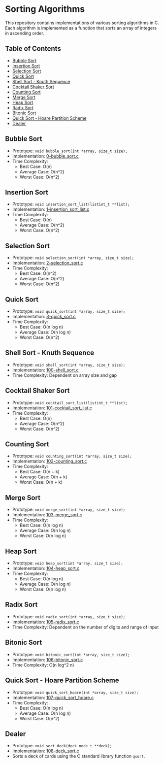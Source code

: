 # Sorting Algorithms

This repository contains implementations of various sorting algorithms in C. Each algorithm is implemented as a function that sorts an array of integers in ascending order.

## Table of Contents

- [Bubble Sort](#bubble-sort)
- [Insertion Sort](#insertion-sort)
- [Selection Sort](#selection-sort)
- [Quick Sort](#quick-sort)
- [Shell Sort - Knuth Sequence](#shell-sort---knuth-sequence)
- [Cocktail Shaker Sort](#cocktail-shaker-sort)
- [Counting Sort](#counting-sort)
- [Merge Sort](#merge-sort)
- [Heap Sort](#heap-sort)
- [Radix Sort](#radix-sort)
- [Bitonic Sort](#bitonic-sort)
- [Quick Sort - Hoare Partition Scheme](#quick-sort---hoare-partition-scheme)
- [Dealer](#dealer)

## Bubble Sort

- Prototype: `void bubble_sort(int *array, size_t size);`
- Implementation: [0-bubble_sort.c](0-bubble_sort.c)
- Time Complexity:
  - Best Case: O(n)
  - Average Case: O(n^2)
  - Worst Case: O(n^2)

## Insertion Sort

- Prototype: `void insertion_sort_list(listint_t **list);`
- Implementation: [1-insertion_sort_list.c](1-insertion_sort_list.c)
- Time Complexity:
  - Best Case: O(n)
  - Average Case: O(n^2)
  - Worst Case: O(n^2)

## Selection Sort

- Prototype: `void selection_sort(int *array, size_t size);`
- Implementation: [2-selection_sort.c](2-selection_sort.c)
- Time Complexity:
  - Best Case: O(n^2)
  - Average Case: O(n^2)
  - Worst Case: O(n^2)

## Quick Sort

- Prototype: `void quick_sort(int *array, size_t size);`
- Implementation: [3-quick_sort.c](3-quick_sort.c)
- Time Complexity:
  - Best Case: O(n log n)
  - Average Case: O(n log n)
  - Worst Case: O(n^2)

## Shell Sort - Knuth Sequence

- Prototype: `void shell_sort(int *array, size_t size);`
- Implementation: [100-shell_sort.c](100-shell_sort.c)
- Time Complexity: Dependent on array size and gap

## Cocktail Shaker Sort

- Prototype: `void cocktail_sort_list(listint_t **list);`
- Implementation: [101-cocktail_sort_list.c](101-cocktail_sort_list.c)
- Time Complexity:
  - Best Case: O(n)
  - Average Case: O(n^2)
  - Worst Case: O(n^2)

## Counting Sort

- Prototype: `void counting_sort(int *array, size_t size);`
- Implementation: [102-counting_sort.c](102-counting_sort.c)
- Time Complexity:
  - Best Case: O(n + k)
  - Average Case: O(n + k)
  - Worst Case: O(n + k)

## Merge Sort

- Prototype: `void merge_sort(int *array, size_t size);`
- Implementation: [103-merge_sort.c](103-merge_sort.c)
- Time Complexity:
  - Best Case: O(n log n)
  - Average Case: O(n log n)
  - Worst Case: O(n log n)

## Heap Sort

- Prototype: `void heap_sort(int *array, size_t size);`
- Implementation: [104-heap_sort.c](104-heap_sort.c)
- Time Complexity:
  - Best Case: O(n log n)
  - Average Case: O(n log n)
  - Worst Case: O(n log n)

## Radix Sort

- Prototype: `void radix_sort(int *array, size_t size);`
- Implementation: [105-radix_sort.c](105-radix_sort.c)
- Time Complexity: Dependent on the number of digits and range of input

## Bitonic Sort

- Prototype: `void bitonic_sort(int *array, size_t size);`
- Implementation: [106-bitonic_sort.c](106-bitonic_sort.c)
- Time Complexity: O(n log^2 n)

## Quick Sort - Hoare Partition Scheme

- Prototype: `void quick_sort_hoare(int *array, size_t size);`
- Implementation: [107-quick_sort_hoare.c](107-quick_sort_hoare.c)
- Time Complexity:
  - Best Case: O(n log n)
  - Average Case: O(n log n)
  - Worst Case: O(n^2)

## Dealer

- Prototype: `void sort_deck(deck_node_t **deck);`
- Implementation: [108-deck_sort.c](108-deck_sort.c)
- Sorts a deck of cards using the C standard library function `qsort`.
